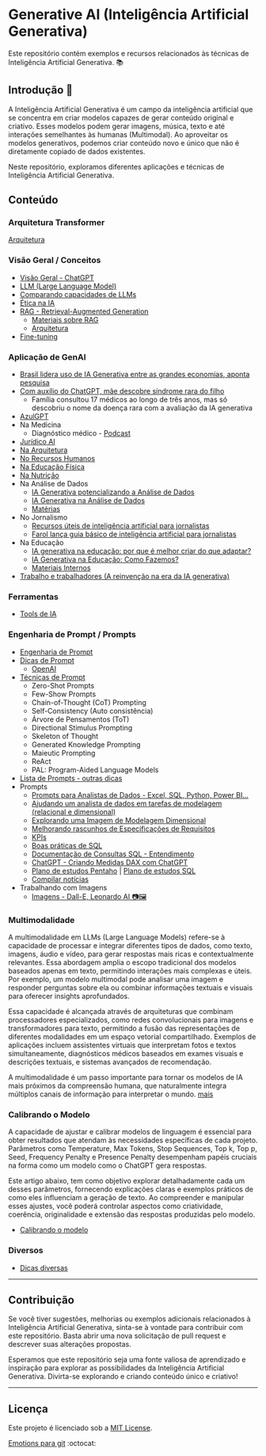 # Generative AI (Inteligência Artificial Generativa)

Este repositório contém exemplos e recursos relacionados às técnicas de Inteligência Artificial Generativa. 📚

## Introdução 🎯

A Inteligência Artificial Generativa é um campo da inteligência artificial que se concentra em criar modelos capazes de gerar conteúdo original e criativo. Esses modelos podem gerar imagens, música, texto e até interações semelhantes às humanas (Multimodal). Ao aproveitar os modelos generativos, podemos criar conteúdo novo e único que não é diretamente copiado de dados existentes.

Neste repositório, exploramos diferentes aplicações e técnicas de Inteligência Artificial Generativa.

## Conteúdo

### Arquitetura Transformer
[Arquitetura](https://github.com/aasouzaconsult/GenAI-Prompts/blob/main/arquitetura_transformer.md)

### Visão Geral / Conceitos
- [Visão Geral - ChatGPT](https://medium.com/blog-do-zouza/chatgpt-vis%C3%A3o-geral-f68ed1d1cf54)
- [LLM (Large Language Model)](https://medium.com/blog-do-zouza/tudo-o-que-voc%C3%AA-precisa-saber-sobre-llm-large-language-model-a36be85bbf8f)
- [Comparando capacidades de LLMs](https://medium.com/blog-do-zouza/comparando-llms-large-language-models-945c9268c52f)
- [Ética na IA](https://www.notion.so/GenAI-Dicas-Prompts-e-Tools-925016bc433042ab8ce689fc5a3ffc70)
- [RAG - Retrieval-Augmented Generation](https://medium.com/blog-do-zouza/rag-retrieval-augmented-generation-8238a20e381d)
  - [Materiais sobre RAG](https://www.notion.so/GenAI-Dicas-Prompts-e-Tools-925016bc433042ab8ce689fc5a3ffc70)
  - [Arquitetura](https://github.com/aasouzaconsult/GenAI-Prompts/blob/main/DicasDePrompts.md#rag---retrieval-augment-generation-gera%C3%A7%C3%A3o-aumentada-de-recupera%C3%A7%C3%A3o)
- [Fine-tuning](https://github.com/aasouzaconsult/GenAI-Prompts/blob/main/DicasDePrompts.md#fine-tunning)
 
### Aplicação de GenAI
- [Brasil lidera uso de IA Generativa entre as grandes economias, aponta pesquisa](https://exame.com/inteligencia-artificial/brasil-lidera-uso-de-ia-generativa-entre-as-grandes-economias-aponta-pesquisa/)
- [Com auxílio do ChatGPT, mãe descobre síndrome rara do filho](https://exame.com/inteligencia-artificial/com-auxilio-do-chatgpt-mae-descobre-sindrome-rara-do-filho/)
  - Família consultou 17 médicos ao longo de três anos, mas só descobriu o nome da doença rara com a avaliação da IA generativa
- [AzulGPT](https://news.microsoft.com/pt-br/azul-lanca-ferramenta-de-inteligencia-artificial-propria-em-colaboracao-com-microsoft-e-avanade/)
- Na Medicina
  - Diagnóstico médico - [Podcast](https://www.youtube.com/watch?v=roaWImBUumA)
- [Jurídico AI](https://juridico.ai/)
- [Na Arquitetura](https://www.unite.ai/pt/Projetos-de-IA-generativa-redefinindo-o-futuro-da-arquitetura)
- [No Recursos Humanos](https://rhpravoce.com.br/colab/o-uso-da-ia-generativa-na-area-de-recursos-humanos/)
- [Na Educação Física](https://fitscience.com.br/o-impactos-da-inteligencia-artificial-na-educacao-fisica/)
- [Na Nutrição](https://clinicanasnuvens.com.br/blog/ia-para-nutricionista/)
- Na Análise de Dados
  - [IA Generativa potencializando a Análise de Dados](https://blog.compass.uol/autores/ia-generativa-potencializando-a-analise-de-dados/)
  - [IA Generativa na Análise de Dados](https://www.hubcount.com.br/artigo/ia-generativa-para-analise-de-dados)
  - [Matérias](https://www.notion.so/GenAI-Dicas-Prompts-e-Tools-925016bc433042ab8ce689fc5a3ffc70)
- No Jornalismo
  - [Recursos úteis de inteligência artificial para jornalistas](https://latamjournalismreview.org/pt-br/articles/recursos-uteis-de-inteligencia-artificial-para-jornalistas/)
  - [Farol lança guia básico de inteligência artificial para jornalistas](https://ajor.org.br/farol-lanca-guia-basico-de-inteligencia-artificial-para-jornalistas/)
- Na Educação
  - [IA generativa na educação: por que é melhor criar do que adaptar?](https://hed.pearson.com.br/blog/higher-education/ia-generativa-na-educacao-por-que-melhor-criar-do-que-adaptar)
  - [IA Generativa na Educação: Como Fazemos?](https://profuturo.education/pt-br/observatorio/competencias-xxi/ia-generativa-na-educacao-como-fazemos/)
  - [Materiais Internos](https://www.notion.so/GenAI-Dicas-Prompts-e-Tools-925016bc433042ab8ce689fc5a3ffc70)
- [Trabalho e trabalhadores (A reinvenção na era da IA generativa)](https://www.accenture.com/br-pt/insights/consulting/gen-ai-talent)
  
### Ferramentas
- [Tools de IA](https://wistful-trust-3c0.notion.site/Ferramentas-usando-GenAI-dfc787c0e6384957b7a9d19ba56c3026?pvs=4)

### Engenharia de Prompt / Prompts
- [Engenharia de Prompt](https://medium.com/blog-do-zouza/genai-o-que-%C3%A9-engenharia-de-prompt-6d416afe1323)
- [Dicas de Prompt](https://github.com/aasouzaconsult/GenAI-Prompts/blob/main/DicasDePrompts.md#dicas-de-prompts-)
  - [OpenAI](https://platform.openai.com/docs/guides/prompt-engineering)
- [Técnicas de Prompt](https://github.com/aasouzaconsult/GenAI-Prompts/blob/main/DicasDePrompts.md#t%C3%A9cnicas-de-prompts-)
  - Zero-Shot Prompts
  - Few-Show Prompts
  - Chain-of-Thought (CoT) Prompting
  - Self-Consistency (Auto consistência)
  - Árvore de Pensamentos (ToT)
  - Directional Stimulus Prompting
  - Skeleton of Thought
  - Generated Knowledge Prompting
  - Maieutic Prompting
  - ReAct
  - PAL: Program-Aided Language Models
- [Lista de Prompts - outras dicas](https://github.com/aasouzaconsult/GenAI-Prompts/blob/main/ListaPrompts.md)
- Prompts
  - [Prompts para Analistas de Dados - Excel, SQL, Python, Power BI...](https://github.com/aasouzaconsult/GenAI-Prompts/blob/main/Prompts%20para%20Analistas%20de%20Dados.md)
  - [Ajudando um analista de dados em tarefas de modelagem (relacional e dimensional)](https://github.com/aasouzaconsult/GenAI-Prompts/blob/main/da_gpt.md)
  - [Explorando uma Imagem de Modelagem Dimensional](https://www.youtube.com/watch?v=yp5ZGJf0-GI)
  - [Melhorando rascunhos de Especificações de Requisitos](https://github.com/aasouzaconsult/GenAI-Prompts/blob/main/requisitos_gpt.md)
  - [KPIs](https://github.com/aasouzaconsult/GenAI-Prompts/blob/main/kpis.md)
  - [Boas práticas de SQL](https://github.com/aasouzaconsult/GenAI-Prompts/blob/main/boas_praticas_sql_gpt.md)
  - [Documentação de Consultas SQL - Entendimento](https://github.com/aasouzaconsult/GenAI-Prompts/blob/main/DocumentacaoDeConsultaSQL.md)
  - [ChatGPT - Criando Medidas DAX com ChatGPT](https://www.youtube.com/watch?v=vo9uo6aFLME)
  - [Plano de estudos Pentaho](https://github.com/aasouzaconsult/GenAI-Prompts/blob/main/Plano%20de%20Estudo%20-%20pentaho.md) | [Plano de estudos SQL](https://github.com/aasouzaconsult/GenAI-Prompts/blob/main/Plano%20de%20Estudo%20-%20sql.md)
  - [Compilar notícias](https://chat.openai.com/share/589c52f2-23c2-4cad-83ad-f6314db8c1f3)
- Trabalhando com Imagens
  - [Imagens - Dall-E, Leonardo AI 📷🖼️](https://github.com/aasouzaconsult/GenAI-Prompts/tree/main/Leonardo%20AI)
 
### Multimodalidade
A multimodalidade em LLMs (Large Language Models) refere-se à capacidade de processar e integrar diferentes tipos de dados, como texto, imagens, áudio e vídeo, para gerar respostas mais ricas e contextualmente relevantes. Essa abordagem amplia o escopo tradicional dos modelos baseados apenas em texto, permitindo interações mais complexas e úteis. Por exemplo, um modelo multimodal pode analisar uma imagem e responder perguntas sobre ela ou combinar informações textuais e visuais para oferecer insights aprofundados.

Essa capacidade é alcançada através de arquiteturas que combinam processadores especializados, como redes convolucionais para imagens e transformadores para texto, permitindo a fusão das representações de diferentes modalidades em um espaço vetorial compartilhado. Exemplos de aplicações incluem assistentes virtuais que interpretam fotos e textos simultaneamente, diagnósticos médicos baseados em exames visuais e descrições textuais, e sistemas avançados de recomendação.

A multimodalidade é um passo importante para tornar os modelos de IA mais próximos da compreensão humana, que naturalmente integra múltiplos canais de informação para interpretar o mundo. [mais](https://github.com/aasouzaconsult/GenAI-Prompts/blob/main/Multimodalidade.md)


### Calibrando o Modelo
A capacidade de ajustar e calibrar modelos de linguagem é essencial para obter resultados que atendam às necessidades específicas de cada projeto. Parâmetros como Temperature, Max Tokens, Stop Sequences, Top k, Top p, Seed, Frequency Penalty e Presence Penalty desempenham papéis cruciais na forma como um modelo como o ChatGPT gera respostas.

Este artigo abaixo, tem como objetivo explorar detalhadamente cada um desses parâmetros, fornecendo explicações claras e exemplos práticos de como eles influenciam a geração de texto. Ao compreender e manipular esses ajustes, você poderá controlar aspectos como criatividade, coerência, originalidade e extensão das respostas produzidas pelo modelo.
- [Calibrando o modelo](https://github.com/aasouzaconsult/GenAI-Prompts/blob/main/CalibrandoModelo.md)
 
### Diversos
- [Dicas diversas](https://www.notion.so/GenAI-Prompts-e-Tools-925016bc433042ab8ce689fc5a3ffc70?pvs=4)  

---

## Contribuição
Se você tiver sugestões, melhorias ou exemplos adicionais relacionados à Inteligência Artificial Generativa, sinta-se à vontade para contribuir com este repositório. Basta abrir uma nova solicitação de pull request e descrever suas alterações propostas.

Esperamos que este repositório seja uma fonte valiosa de aprendizado e inspiração para explorar as possibilidades da Inteligência Artificial Generativa. Divirta-se explorando e criando conteúdo único e criativo!

---
## Licença
Este projeto é licenciado sob a [MIT License](LICENSE).

[Emotions para git](https://github.com/ikatyang/emoji-cheat-sheet) :octocat:
